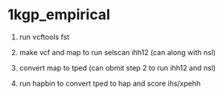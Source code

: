 # 1kgp_empirical

1. run vcftools fst

2. make vcf and map to run selscan ihh12 (can along with nsl)

3. convert map to tped (can obmit step 2 to run ihh12 and nsl)

4. run hapbin to convert tped to hap and score ihs/xpehh
